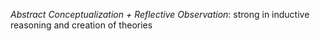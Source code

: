 _Abstract Conceptualization + Reflective Observation_: strong in inductive reasoning and creation of theories